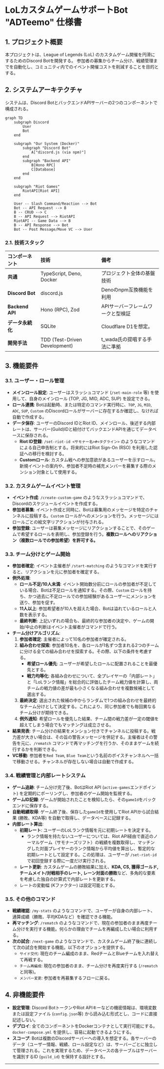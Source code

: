 # LoLカスタムゲームサポートBot "ADTeemo" 仕様書

## 1. プロジェクト概要

本プロジェクトは、League of Legends (LoL) のカスタムゲーム開催を円滑にするためのDiscord Botを開発する。
参加者の募集からチーム分け、戦績管理までを自動化し、コミュニティ内でのイベント開催コストを削減することを目的とする。

## 2. システムアーキテクチャ

システムは、Discord BotとバックエンドAPIサーバーの2つのコンポーネントで構成される。

```mermaid
graph TD
    subgraph Discord
        User
        Bot
    end

    subgraph "Our System (Docker)"
        subgraph "Discord Bot"
            A["discord.js (via npm)"]
        end
        subgraph "Backend API"
            B[Hono RPC]
            C[Database]
        end
    end

    subgraph "Riot Games"
        RiotAPI[Riot API]
    end

    User -- Slash Command/Reaction --> Bot
    Bot -- API Request --> B
    B -- CRUD --> C
    B -- API Request --> RiotAPI
    RiotAPI -- Game Data --> B
    B -- API Response --> Bot
    Bot -- Post Message/Move VC --> User
```

### 2.1. 技術スタック

| コンポーネント | 技術 | 備考 |
| :--- | :--- | :--- |
| **共通** | TypeScript, Deno, Docker | プロジェクト全体の基盤技術 |
| **Discord Bot** | discord.js | Denoのnpm互換機能を利用 |
| **Backend API** | Hono (RPC), Zod | APIサーバーフレームワークと型検証 |
| **データ永続化** | SQLite | Cloudflare D1を想定。 |
| **開発手法** | TDD (Test-Driven Development) | t_wada氏の提唱する手法に準拠 |

## 3. 機能要件

### 3.1. ユーザー・ロール管理
- **メインロール設定**: ユーザーはスラッシュコマンド (`/set-main-role` 等) を使用して、自身のメインロール (TOP, JG, MID, ADC, SUP) を設定できる。
- **ロール連携**: Botは起動時、または特定のコマンド実行時に、`TOP`, `JG`, `MID`, `ADC`, `SUP`, `Custom` のDiscordロールがサーバーに存在するか確認し、なければ自動で作成する。
- **データ保存**: ユーザーのDiscord IDとRiot ID、メインロール、後述する内部レートは、サーバー(Guild)IDと紐付けてバックエンドAPIを通じてデータベースに保存される。
    - **Riot ID登録**: `/set-riot-id <サモナー名>#<タグライン>` のようなコマンドによる自己申告制とする。将来的にはRiot Sign-On (RSO) を利用した認証への移行を検討する。
    - **Customロール**: カスタム戦への参加意欲があるユーザーを示すロール。新規イベントの案内や、参加者不足時の補充メンバーを募集する際のメンション対象として使用する。

### 3.2. カスタムゲームイベント管理
- **イベント作成**: `/create-custom-game` のようなスラッシュコマンドで、Discordのスケジュールイベントを作成する。
- **参加者募集**: イベント作成と同時に、Botは募集用のメッセージを特定のチャンネルに投稿する。`Custom` ロールがへのメンションを行う。メッセージにはロールごとの絵文字リアクションが付与される。
- **参加登録**: ユーザーは募集メッセージにリアクションすることで、そのゲームで希望するロールを表明し、参加登録を行う。**複数ロールへのリアクション（複数ロールでの参加希望）を許可する。**

### 3.3. チーム分けとゲーム開始
- **参加者確定**: イベント主催者が `/start-matching` のようなコマンドを実行すると、リアクションを元に参加者を確定する。
- **例外処理**:
    - **ロール不足/10人未満**: イベント開始数分前にロールの参加者が不足している場合、Botは不足ロールを通知する。その際、`Custom` ロールを持ち、かつ過去に不足ロールでの参加経験があるユーザーにメンションを送り、参加を促す。
    - **11人以上**: 参加希望者が10人を超えた場合、Botは溢れているロールと人数を表示する。
    - **最終判断**: 上記いずれの場合も、最終的な参加者の決定や、ゲームの開始/中止の判断はイベント主催者がコマンドで行う。
- **チーム分けアルゴリズム**:
    1.  **参加者確定**: 主催者によって10名の参加者が確定される。
    2.  **組み合わせ探索**: 参加者10名を、各ロールが1名ずつ含まれる2つのチームに分ける全ての組み合わせを探索する。その際、以下の条件を考慮する。
        - **希望ロール優先**: ユーザーが希望したロールに配置されることを最優先とする。
        - **戦力均等化**: 各組み合わせについて、全プレイヤーの「内部レート」と「LoLランク情報」を総合的に評価したチーム戦力値を計算し、両チームの戦力値の差が最も小さくなる組み合わせを複数候補として選出する。
    3.  **最終決定**: 選出された候補の中からランダムで1つの組み合わせを最終的なチーム分けとして決定する。これにより、同じ参加者でも毎回異なるチーム分けが期待できる。
    4.  **例外通知**: 希望ロールを優先した結果、チーム間の戦力差が一定の閾値を超えてしまう場合でもマッチングは成立させる。
- **結果発表**: チーム分けの結果をメンション付きでチャンネルに投稿する。戦力差が大きい場合は、その旨の警告メッセージを併記する。主催者はその警告を元に、`/rematch` コマンドで再マッチングを行うか、そのままゲームを続行するかを判断できる。
- **VC移動**: 参加者を`Red Team`, `Blue Team`という名前のボイスチャンネルへ一括で移動させる。チャンネルが存在しない場合は自動で作成する。

### 3.4. 戦績管理と内部レートシステム
- **ゲーム追跡**: チーム分け完了後、BotはRiot API (`active-games`エンドポイント) を定期的にポーリングし、参加者のゲーム開始を監視する。
- **ゲームID記録**: ゲームが開始されたことを検知したら、その`gameId`をバックエンドに保存する。
- **自動戦績取得**: ゲーム終了後、保存した`gameId`を使用してRiot APIから試合結果 (勝敗、KDA等) を自動で取得し、データベースに記録する。
- **内部レート算出**:
    - **初期レート**: ユーザーのLoLランク情報を元に初期レートを決定する。
        - ランク情報を持たないユーザーについては、Riot API経由で直近のノーマルゲーム（サモナーズリフト）の戦績を複数取得し、マッチングした対面プレイヤーのランク情報から平均値を算出し、暫定的な初期レートとして設定する。この処理は、ユーザーが `/set-riot-id` で初回登録する際に一度だけ実行される。
    - **レート更新**: カスタムゲームの勝敗結果に加え、**KDA, CS, 獲得ゴールド, チームメイト/対戦相手のレート, レーン対面の勝敗**など、多角的な要素を考慮した独自の計算式で内部レートを更新する。
    - レートの変動幅 (Kファクター) は設定可能とする。

### 3.5. その他のコマンド
- **戦績確認**: `/my-stats` のようなコマンドで、ユーザーが自身の内部レート、通算成績（勝敗、平均KDAなど）を確認できる機能。
- **再マッチング**: `/rematch` のようなコマンドで、現在の参加者のまま再度チーム分けを実行する機能。何らかの理由でチームを再編成したい場合に利用する。
- **次の試合**: `/next-game` のようなコマンドで、カスタムゲーム終了後に連続して次の試合を開始する機能。以下のオプションを提供する。
    - `サイド交代`: 現在のチーム編成のまま、RedチームとBlueチームを入れ替えて再戦する。
    - `チーム再編成`: 現在の参加者のまま、チーム分けを再度実行する (`/rematch` と同等)。
    - `メンバー変更`: 参加者を再募集するフローに戻る。

## 4. 非機能要件

- **設定管理**: Discord BotトークンやRiot APIキーなどの機密情報は、環境変数または設定ファイル (`config.json`等) から読み込む形式とし、コードに直接記述しない。
- **デプロイ**: 全てのコンポーネントをDockerコンテナとして実行可能にする。`docker-compose.yml` を提供し、容易に起動できるようにする。
- **スコープ**: Botは複数のDiscordサーバーへの導入を想定する。各サーバーのデータ（ユーザー情報、戦績、ロール設定など）は、サーバーごとに独立して管理される。これを実現するため、データベースの各テーブルはサーバーを識別するID (`guild_id`) を保持する設計とする。

---
